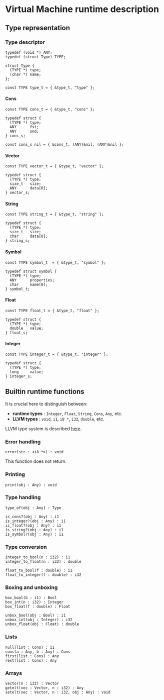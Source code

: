 # Virtual Machine runtime description

## Type representation

### Type descriptor

```
typedef (void *) ANY;
typedef (struct Type) TYPE;

struct Type {
  (TYPE *) type;
  (char *) name;
};

const TYPE type_t = { &type_t, "type" };
```

#### Cons

```
const TYPE cons_t = { &type_t, "cons" };

typedef struct {
  (TYPE *) type;
  ANY      fst;
  ANY      snd;
} cons_s;

const cons_s nil = { &cons_t, (ANY)&nil, (ANY)&nil };
```

#### Vector

```
const TYPE vector_t = { &type_t, "vector" };

typedef struct {
  (TYPE *) type;
  size_t   size;
  ANY      data[0];
} vector_s;
```

#### String

```
const TYPE string_t = { &type_t, "string" };

typedef struct {
  (TYPE *) type;
  size_t   size;
  char     data[0];
} string_s;
```

#### Symbol

```
const TYPE symbol_t  = { &type_t, "symbol" };

typedef struct symbol {
  (TYPE *) type;
  ANY      properties;
  char     name[0];
} symbol_t;
```

#### Float

```
const TYPE float_t = { &type_t, "float" };

typedef struct {
  (TYPE *) type;
  double   value;
} float_s;
```

#### Integer

```
const TYPE integer_t = { &type_t, "integer" };

typedef struct {
  (TYPE *) type;
  long     value;
} integer_s;
```

## Builtin runtime functions

It is crucial here to distinguish between:

* **runtime types** : `Integer`, `Float`, `String`, `Cons`, `Any`, etc. 
* **LLVM types** : `void`, `i1`, `i8 *`, `i32`, `double`, etc.

LLVM type system is described [here][LLVM types].

[LLVM types]: http://llvm.org/docs/LangRef.html#type-system

### Error handling

```
error(str : <i8 *>) : void
```

This function does not return.

### Printing

```
print(obj : Any) : void
```

### Type handling

```
type_of(obj : Any) : Type
```

```
is_cons?(obj : Any) : i1
is_integer?(obj : Any) : i1
is_float?(obj : Any) : i1
is_string?(obj : Any) : i1
is_symbol?(obj : Any) : i1
```

### Type conversion

```	
integer_to_bool(n : i32) : i1
integer_to_float(n : i32) : double
```

```
float_to_bool(f : double) : i1
float_to_integer(f : double) : i32
```

### Boxing and unboxing

```
box_bool(b : i1) : Bool
box_int(n : i32) : Integer 
box_float(f : double) : Float
```

```
unbox_bool(obj : Bool) : i1
unbox_int(obj : Integer) : i32
unbox_float(obj : Float) : double
```

### Lists

```
null(list : Cons) : i1
cons(a : Any, b : Any) : Cons
first(list : Cons) : Any
rest(list : Cons) : Any
```

### Arrays

```
vector(n : i32) : Vector
getelt(vec : Vector, n : i32) : Any
setelt(vec : Vector, n : i32, obj : Any) : void
```